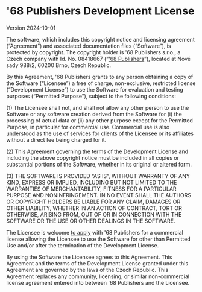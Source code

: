 # '68 Publishers Development License
Version 2024-10-01

The software, which includes this copyright notice and licensing agreement (“Agreement”) and associated documentation files (“Software”), is protected by copyright.
The copyright holder is '68 Publishers s.r.o., a Czech company with Id. No. 08418667 (“['68 Publishers](http://www.68publishers.io)”), located at Nové sady 988/2, 60200 Brno, Czech Republic.

By this Agreement, '68 Publishers grants to any person obtaining a copy of the Software (“Licensee”) a free of charge, non-exclusive, restricted license (“Development License”) to use the Software for evaluation and testing purposes (“Permitted Purpose”), subject to the following conditions:

(1) The Licensee shall not, and shall not allow any other person to use the Software or any software creation derived from the Software for (i) the processing of actual data or (ii) any other purpose except for the Permitted Purpose, in particular for commercial use. Commercial use is also understood as the use of services for clients of the Licensee or its affiliates without a direct fee being charged for it.

(2) This Agreement governing the terms of the Development License and including the above copyright notice must be included in all copies or substantial portions of the Software, whether in its original or altered form.

(3) THE SOFTWARE IS PROVIDED “AS IS”, WITHOUT WARRANTY OF ANY KIND, EXPRESS OR IMPLIED, INCLUDING BUT NOT LIMITED TO THE WARRANTIES OF MERCHANTABILITY, FITNESS FOR A PARTICULAR PURPOSE AND NONINFRINGEMENT. IN NO EVENT SHALL THE AUTHORS OR COPYRIGHT HOLDERS BE LIABLE FOR ANY CLAIM, DAMAGES OR OTHER LIABILITY, WHETHER IN AN ACTION OF CONTRACT, TORT OR OTHERWISE, ARISING FROM, OUT OF OR IN CONNECTION WITH THE SOFTWARE OR THE USE OR OTHER DEALINGS IN THE SOFTWARE.

The Licensee is welcome [to apply](mailto:license@68publishers.io??subject=License) with '68 Publishers for a commercial license allowing the Licensee to use the Software for other than Permitted Use and/or after the termination of the Development License.

By using the Software the Licensee agrees to this Agreement. This Agreement and the terms of the Development License granted under this Agreement are governed by the laws of the Czech Republic. This Agreement replaces any community, licensing, or similar non-commercial license agreement entered into between '68 Publishers and the Licensee.
